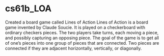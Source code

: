 # cs61b_LOA
Created a board game called Lines of Action
Lines of Action is a board game invented by Claude Soucie. It is played on a checkerboard with ordinary checkers pieces. The two players take turns, each moving a piece, and possibly capturing an opposing piece. The goal of the game is to get all of one’s pieces into one group of pieces that are connected. Two pieces are connected if they are adjacent horizontally, vertically, or diagonally.
